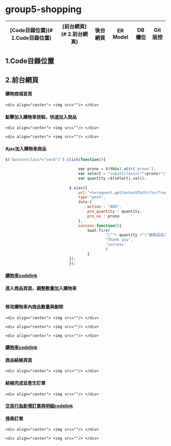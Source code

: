 # group5-shopping



| [Code目錄位置](# 1.Code目錄位置) | [前台網頁](# 2.前台網頁) | 後台網頁 | ER Model | DB欄位 | Git版控 |
| ------------------------ |:----------------:| ---- | -------- | ---- | ----- |

## 1.Code目錄位置





## 2.前台網頁

#### 購物商城首頁

`<div align="center"> <img src=""/> </div>`

#### 點擊加入購物車按鈕，快速加入商品

`<div align="center"> <img src=""/> </div>`

`<div align="center"> <img src=""/> </div>`

#### Ajax加入購物車商品

```js
$('button[class*="send"]').click(function(){

								var prono = $(this).attr('prono');
								var select = "input[class=\""+prono+"\"]";
								var quantity =$(select).val();
								
							$.ajax({
								url:"<%=request.getContextPath()%>/front_end/shopping_product/shopping_product.do",
								type:"post",
								data:{
									action : "ADD",
									pro_quantity : quantity,
									pro_no : prono
								},
								success:function(){
									Swal.fire(
											"\""+ quantity +"\"個商品加入購物車成功!",
											"Thank you",
											'success'
											)
								    }
							});
							});
```

#### [購物車codelink]()



#### 進入商品頁面，調整數量加入購物車

<div align="center"> <img src=""/> </div>

#### 修改購物車內商品數量與刪除

`<div align="center"> <img src=""/> </div>`

`<div align="center"> <img src=""/> </div>`

`<div align="center"> <img src=""/> </div>`

#### [購物車codelink]()

#### 商品結帳頁面

`<div align="center"> <img src=""/> </div>`

#### 結帳完成並產生訂單

`<div align="center"> <img src=""/> </div>`

#### [交易行為新增訂單與明細codelink]()

#### 搜尋訂單

`<div align="center"> <img src=""/> </div>`

`<div align="center"> <img src=""/> </div>`
